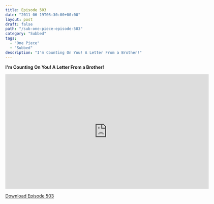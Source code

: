 ```yaml
---
title: Episode 503
date: "2011-06-19T05:30:00+00:00"
layout: post
draft: false
path: "/sub-one-piece-episode-503"
category: "Subbed"
tags:
  - "One Piece"
  - "Subbed"
description: "I'm Counting On You! A Letter From a Brother!"
---
```


**I'm Counting On You! A Letter From a Brother!**

<iframe width="640" height="360" src="https://www.rapidvideo.com/e/G6FRPF196J" frameborder="0" marginwidth=0 marginheight=0 scrolling=no allowfullscreen></iframe>

<a href="http://ouo.io/qs/eCodkFEQ?s=https://rapidvid.to/d/https://www.rapidvideo.com/e/G6FRPF196J">Download Episode 503</a>
